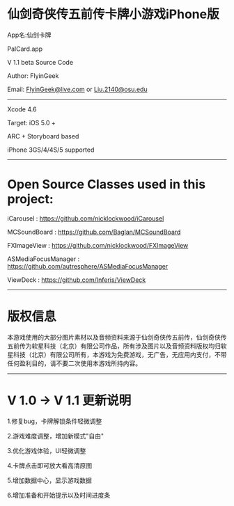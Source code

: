 仙剑奇侠传五前传卡牌小游戏iPhone版
================================

App名:仙剑卡牌

PalCard.app

V 1.1 beta Source Code

Author: FlyinGeek

Email: FlyinGeek@live.com or Liu.2140@osu.edu

--------------------------------

Xcode 4.6

Target: iOS 5.0 +

ARC + Storyboard based

iPhone 3GS/4/4S/5 supported

--------------------------------

Open Source Classes used in this project:
=========================================

iCarousel : https://github.com/nicklockwood/iCarousel

MCSoundBoard : https://github.com/Baglan/MCSoundBoard

FXImageView : https://github.com/nicklockwood/FXImageView

ASMediaFocusManager : https://github.com/autresphere/ASMediaFocusManager

ViewDeck : https://github.com/Inferis/ViewDeck

--------------------------------

版权信息
======
本游戏使用的大部分图片素材以及音频资料来源于仙剑奇侠传五前传，仙剑奇侠传五前传为软星科技（北京）有限公司作品，所有涉及图片以及音频资料版权均归软星科技（北京）有限公司所有，本游戏为免费游戏，无广告，无应用内支付，不带任何盈利目的，请不要二次使用本游戏所持内容。

--------------------------------

V 1.0 -> V 1.1 更新说明
======================

1.修复bug，卡牌解锁条件轻微调整

2.游戏难度调整，增加新模式"自由"

3.优化游戏体验，UI轻微调整

4.卡牌点击即可放大看高清原图

5.增加数据中心，显示游戏数据

6.增加准备和开始提示以及时间进度条
